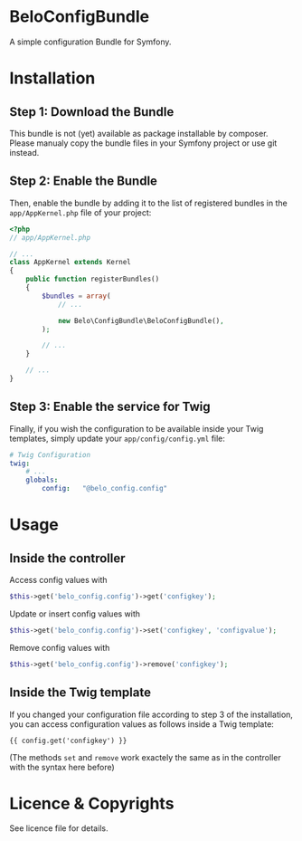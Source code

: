 # BeloConfigBundle

A simple configuration Bundle for Symfony.

Installation
============

Step 1: Download the Bundle
---------------------------

This bundle is not (yet) available as package installable by composer. Please manualy copy the bundle files in your Symfony project or use git instead.

Step 2: Enable the Bundle
-------------------------

Then, enable the bundle by adding it to the list of registered bundles
in the `app/AppKernel.php` file of your project:

```php
<?php
// app/AppKernel.php

// ...
class AppKernel extends Kernel
{
    public function registerBundles()
    {
        $bundles = array(
            // ...

            new Belo\ConfigBundle\BeloConfigBundle(),
        );

        // ...
    }

    // ...
}
```

Step 3: Enable the service for Twig
-------------------------

Finally, if you wish the configuration to be available inside your Twig templates, simply update your `app/config/config.yml` file:

```yml
# Twig Configuration
twig:
    # ...
    globals:
        config:   "@belo_config.config"
```

Usage
============

Inside the controller
-------------------------

Access config values with 
```php
$this->get('belo_config.config')->get('configkey');
```
Update or insert config values with
```php
$this->get('belo_config.config')->set('configkey', 'configvalue');
```
Remove config values with
```php
$this->get('belo_config.config')->remove('configkey');
```

Inside the Twig template
-------------------------

If you changed your configuration file according to step 3 of the installation, you can access configuration values as follows inside a Twig template:
```twig
{{ config.get('configkey') }}
```
(The methods ```set``` and ```remove``` work exactely the same as in the controller with the syntax here before)


Licence & Copyrights
============

See licence file for details.
